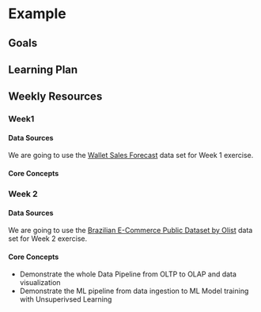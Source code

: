 # Example

## Goals

## Learning Plan

## Weekly Resources

### Week1 

#### Data Sources

We are going to use the [Wallet Sales Forecast](https://www.kaggle.com/datasets/aslanahmedov/walmart-sales-forecast) data set for Week 1 exercise.

#### Core Concepts

### Week 2

#### Data Sources

We are going to use the [Brazilian E-Commerce Public Dataset by Olist](https://www.kaggle.com/datasets/olistbr/brazilian-ecommerce) data set for Week 2 exercise.

#### Core Concepts

- Demonstrate the whole Data Pipeline from OLTP to OLAP and data visualization
- Demonstrate the ML pipeline from data ingestion to ML Model training with Unsuperivsed Learning
